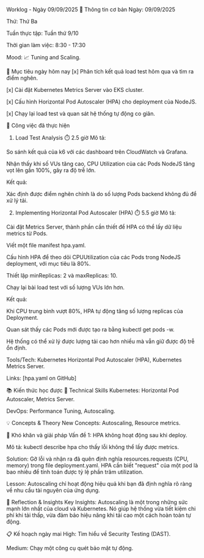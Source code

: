 Worklog - Ngày 09/09/2025
📅 Thông tin cơ bản
Ngày: 09/09/2025

Thứ: Thứ Ba

Tuần thực tập: Tuần thứ 9/10

Thời gian làm việc: 8:30 - 17:30

Mood: 📈 Tuning and Scaling.

🎯 Mục tiêu ngày hôm nay
[x] Phân tích kết quả load test hôm qua và tìm ra điểm nghẽn.

[x] Cài đặt Kubernetes Metrics Server vào EKS cluster.

[x] Cấu hình Horizontal Pod Autoscaler (HPA) cho deployment của NodeJS.

[x] Chạy lại load test và quan sát hệ thống tự động co giãn.

💼 Công việc đã thực hiện
1. Load Test Analysis ⏱️ 2.5 giờ
Mô tả:

So sánh kết quả của k6 với các dashboard trên CloudWatch và Grafana.

Nhận thấy khi số VUs tăng cao, CPU Utilization của các Pods NodeJS tăng vọt lên gần 100%, gây ra độ trễ lớn.

Kết quả:

Xác định được điểm nghẽn chính là do số lượng Pods backend không đủ để xử lý tải.

2. Implementing Horizontal Pod Autoscaler (HPA) ⏱️ 5.5 giờ
Mô tả:

Cài đặt Metrics Server, thành phần cần thiết để HPA có thể lấy dữ liệu metrics từ Pods.

Viết một file manifest hpa.yaml.

Cấu hình HPA để theo dõi CPUUtilization của các Pods trong NodeJS deployment, với mục tiêu là 80%.

Thiết lập minReplicas: 2 và maxReplicas: 10.

Chạy lại bài load test với số lượng VUs lớn hơn.

Kết quả:

Khi CPU trung bình vượt 80%, HPA tự động tăng số lượng replicas của Deployment.

Quan sát thấy các Pods mới được tạo ra bằng kubectl get pods -w.

Hệ thống có thể xử lý được lượng tải cao hơn nhiều mà vẫn giữ được độ trễ ổn định.

Tools/Tech: Kubernetes Horizontal Pod Autoscaler (HPA), Kubernetes Metrics Server.

Links: [hpa.yaml on GitHub]

📚 Kiến thức học được
🔧 Technical Skills
Kubernetes: Horizontal Pod Autoscaler, Metrics Server.

DevOps: Performance Tuning, Autoscaling.

💡 Concepts & Theory
New Concepts: Autoscaling, Resource metrics.

🚧 Khó khăn và giải pháp
Vấn đề 1: HPA không hoạt động sau khi deploy.

Mô tả: kubectl describe hpa cho thấy lỗi không thể lấy được metrics.

Solution: Gỡ lỗi và nhận ra đã quên định nghĩa resources.requests (CPU, memory) trong file deployment.yaml. HPA cần biết "request" của một pod là bao nhiêu để tính toán được tỷ lệ phần trăm utilization.

Lesson: Autoscaling chỉ hoạt động hiệu quả khi bạn đã định nghĩa rõ ràng về nhu cầu tài nguyên của ứng dụng.

💭 Reflection & Insights
Key Insights: Autoscaling là một trong những sức mạnh lớn nhất của cloud và Kubernetes. Nó giúp hệ thống vừa tiết kiệm chi phí khi tải thấp, vừa đảm bảo hiệu năng khi tải cao một cách hoàn toàn tự động.

📋 Kế hoạch ngày mai
High: Tìm hiểu về Security Testing (DAST).

Medium: Chạy một công cụ quét bảo mật tự động.